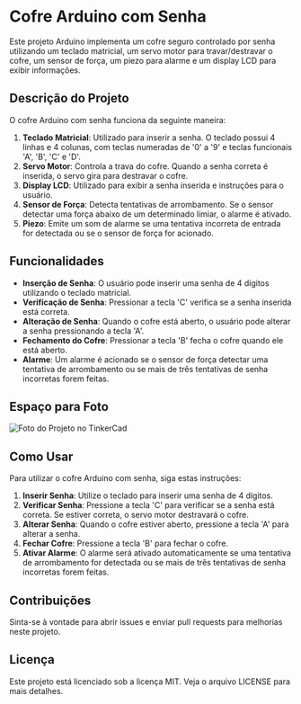 # Cofre Arduino com Senha

Este projeto Arduino implementa um cofre seguro controlado por senha utilizando um teclado matricial, um servo motor para travar/destravar o cofre, um sensor de força, um piezo para alarme e um display LCD para exibir informações.

## Descrição do Projeto

O cofre Arduino com senha funciona da seguinte maneira:

1. **Teclado Matricial**: Utilizado para inserir a senha. O teclado possui 4 linhas e 4 colunas, com teclas numeradas de '0' a '9' e teclas funcionais 'A', 'B', 'C' e 'D'.
2. **Servo Motor**: Controla a trava do cofre. Quando a senha correta é inserida, o servo gira para destravar o cofre.
3. **Display LCD**: Utilizado para exibir a senha inserida e instruções para o usuário.
4. **Sensor de Força**: Detecta tentativas de arrombamento. Se o sensor detectar uma força abaixo de um determinado limiar, o alarme é ativado.
5. **Piezo**: Emite um som de alarme se uma tentativa incorreta de entrada for detectada ou se o sensor de força for acionado.

## Funcionalidades

- **Inserção de Senha**: O usuário pode inserir uma senha de 4 dígitos utilizando o teclado matricial.
- **Verificação de Senha**: Pressionar a tecla 'C' verifica se a senha inserida está correta.
- **Alteração de Senha**: Quando o cofre está aberto, o usuário pode alterar a senha pressionando a tecla 'A'.
- **Fechamento do Cofre**: Pressionar a tecla 'B' fecha o cofre quando ele está aberto.
- **Alarme**: Um alarme é acionado se o sensor de força detectar uma tentativa de arrombamento ou se mais de três tentativas de senha incorretas forem feitas.

## Espaço para Foto

![Foto do Projeto no TinkerCad](URL_DA_SUA_FOTO_AQUI)

## Como Usar

Para utilizar o cofre Arduino com senha, siga estas instruções:

1. **Inserir Senha**: Utilize o teclado para inserir uma senha de 4 dígitos.
2. **Verificar Senha**: Pressione a tecla 'C' para verificar se a senha está correta. Se estiver correta, o servo motor destravará o cofre.
3. **Alterar Senha**: Quando o cofre estiver aberto, pressione a tecla 'A' para alterar a senha.
4. **Fechar Cofre**: Pressione a tecla 'B' para fechar o cofre.
5. **Ativar Alarme**: O alarme será ativado automaticamente se uma tentativa de arrombamento for detectada ou se mais de três tentativas de senha incorretas forem feitas.

## Contribuições

Sinta-se à vontade para abrir issues e enviar pull requests para melhorias neste projeto.

## Licença

Este projeto está licenciado sob a licença MIT. Veja o arquivo LICENSE para mais detalhes.
